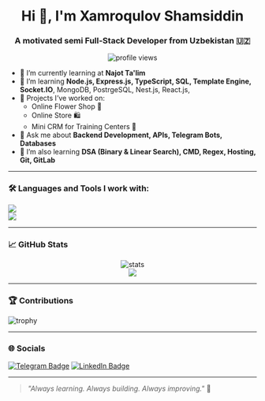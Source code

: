 <h1 align="center">Hi 👋, I'm Xamroqulov Shamsiddin</h1>
<h3 align="center">A motivated semi Full-Stack Developer from Uzbekistan 🇺🇿</h3>

<p align="center">
  <img src="https://komarev.com/ghpvc/?username=shamsiddinxamrokulov&label=Profile%20views&color=0e75b6&style=flat" alt="profile views" />
</p>

- 🔭 I’m currently learning at **Najot Ta'lim**
- 🌱 I’m learning **Node.js, Express.js, TypeScript, SQL, Template Engine, Socket.IO**, MongoDB, PostrgeSQL, Nest.js, React.js,
- 🚀 Projects I’ve worked on:
  - Online Flower Shop 🌸
  - Online Store 🛍️
  - Mini CRM for Training Centers 🏫
- 💬 Ask me about **Backend Development, APIs, Telegram Bots, Databases**
- 🧠 I’m also learning **DSA (Binary & Linear Search), CMD, Regex, Hosting, Git, GitLab**

---

### 🛠️ Languages and Tools I work with:

<p align="left">
  <img src="https://skillicons.dev/icons?i=html,css,js,ts,react,nodejs,express,mysql,mongodb,postgresql,regex,git,github,gitlab,vscode,cloudflare" />
  <br/>
  <img src="https://skillicons.dev/icons?i=vercel,netlify,postman,bash" />
</p>

---

### 📈 GitHub Stats
<p align="center">
  <img src="https://github-readme-stats.vercel.app/api?username=shamsiddinxamrokulov&show_icons=true&theme=radical" alt="stats" />
  <br>
  <img src="https://github-readme-streak-stats.herokuapp.com/?user=shamsiddinxamrokulov&theme=radical" />
</p>

---

### 🏆 Contributions
![trophy](https://github-profile-trophy.vercel.app/?username=shamsiddinxamrokulov&theme=darkhub&no-frame=true)

---

### 🌐 Socials
[![Telegram Badge](https://img.shields.io/badge/-Telegram-2CA5E0?style=for-the-badge&logo=telegram&logoColor=white)]([https://t.me/khamrakul0v])
[![LinkedIn Badge](https://img.shields.io/badge/-LinkedIn-blue?style=for-the-badge&logo=Linkedin&logoColor=white)]([https://www.linkedin.com/in/shamsiddin-xamroqulov-b67695342])

---

> *"Always learning. Always building. Always improving."* 🚀
